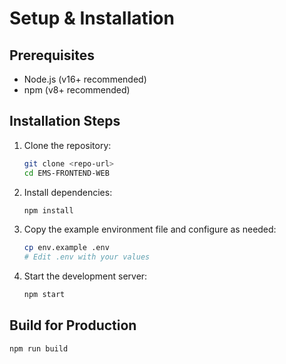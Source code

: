 # Setup & Installation

## Prerequisites
- Node.js (v16+ recommended)
- npm (v8+ recommended)

## Installation Steps
1. Clone the repository:
   ```bash
   git clone <repo-url>
   cd EMS-FRONTEND-WEB
   ```
2. Install dependencies:
   ```bash
   npm install
   ```
3. Copy the example environment file and configure as needed:
   ```bash
   cp env.example .env
   # Edit .env with your values
   ```
4. Start the development server:
   ```bash
   npm start
   ```

## Build for Production
```bash
npm run build
``` 